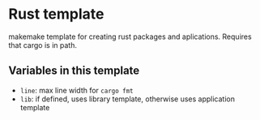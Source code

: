 # Rust template
makemake template for creating rust packages and aplications. Requires that
cargo is in path.

## Variables in this template
- `line`: max line width for `cargo fmt`
- `lib`: if defined, uses library template, otherwise uses application template
